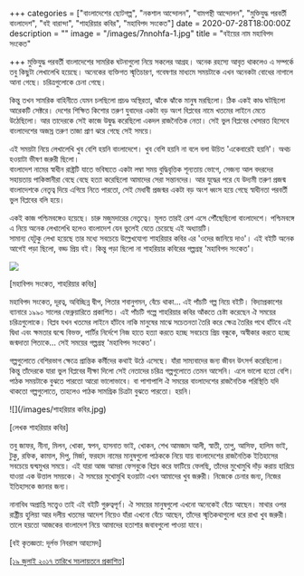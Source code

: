 +++
categories = ["বাংলাদেশের ছোটগল্প", "নকশাল আন্দোলন", "বামপন্থী আন্দোলন", "মুক্তিযুদ্ধ পরবর্তী বাংলাদেশ", "বই বারান্দা", "শাহরিয়ার কবির", "মহাবিপদ সংকেত"]
date = 2020-07-28T18:00:00Z
description = ""
image = "/images/7nnohfa-1.jpg"
title = "বইয়ের নাম মহাবিপদ সংকেত"

+++
মুক্তিযুদ্ধ পরবর্তী বাংলাদেশের সামরিক ঘটনাগুলো নিয়ে সকলের আগ্রহ। অনেক রহস্যে আবৃত থাকলেও এ সম্পর্কে তবু কিছুটা লেখালেখি হয়েছে। অনেকের ব্যক্তিগত স্মৃতিচারণ, গবেষণার মাধ্যমে সময়টাকে এখন অনেকটা বোধের নাগালে আনা গেছে। চরিত্রগুলোকে চেনা গেছে।

কিন্তু তখন সামরিক বাহিনীতে যেমন চলছিলো প্রচণ্ড অস্থিরতা, ঝাঁকে ঝাঁকে মানুষ মরছিলো। ঠিক একই কাণ্ড ঘটছিলো আরেকটি সেক্টরে। দেশের শিক্ষিত কিশোর তরুণ যুবাদের একটা বড় অংশ বিপ্লবের নামে খতমের লাইনে মেতে উঠেছিলো। আর তাদেরকে সেই কাজে উদ্বুদ্ধ করেছিলো একদল রাজনৈতিক নেতা। সেই ভুল বিপ্লবের খেসারত হিসেবে বাংলাদেশের অজস্র তরুণ তাজা প্রাণ ঝরে গেছে সেই সময়ে।

এই সময়টা নিয়ে লেখালেখি খুব বেশি হয়নি বাংলাদেশে। খুব বেশি হয়নি না বলে বলা উচিত 'একেবারেই হয়নি'। অথচ হওয়াটা ভীষণ জরুরী ছিলো।  
বাংলাদেশ নামের স্বাধীন রাষ্ট্রটি যাতে ভবিষ্যতে একটা লম্বা সময় বুদ্ধিবৃত্তিক শূন্যতায় ভোগে, সেজন্য আল বদরদের সহায়তায় পাকিস্তানীরা বেছে বেছে হত্যা করেছিলো আমাদের সেরা সন্তানদের। আর যুদ্ধের পরে যে উদ্যমী তরুণ প্রজন্ম বাংলাদেশকে নেতৃত্ব দিয়ে এগিয়ে নিতে পারতো, সেই মেধাবী প্রজন্মর একটা বড় অংশ ধ্বংস হয়ে গেছে স্বাধীনতা পরবর্তী ভুল বিপ্লবের বলি হয়ে।

একই কাজ পশ্চিমবঙ্গেও হয়েছে। চারু মজুমদারের নেতৃত্বে। মূলত তারই রেশ এসে পৌঁছেছিলো বাংলাদেশে। পশ্চিমবঙ্গে এ নিয়ে অনেক লেখালেখি হলেও বাংলাদেশ যেন ভুলেই যেতে চেয়েছে এই অধ্যায়টি।  
সামান্য যেটুকু লেখা হয়েছে তার মধ্যে সবচেয়ে উল্লেখযোগ্য শাহরিয়ার কবির এর 'ওদের জানিয়ে দাও'। এই বইটি অনেক আগেই পড়া ছিলো, বড্ড প্রিয় বই। কিন্তু পড়া ছিলো না শাহরিয়ার কবিরের গল্পগ্রন্থ 'মহাবিপদ সংকেত'।

![](/images/7nnohfa.jpg)

\[মহাবিপদ সংকেত, শাহরিয়ার কবির\]

মহাবিপদ সংকেত, দূরত্ব, অবিচ্ছিন্ন দ্বীপ, পিতার শবানুগমন, বেঁচে থাকা... এই পাঁচটি গল্প নিয়ে বইটি। বিদ্যাপ্রকাশের ব্যানারে ১৯৯০ সালের ফেব্রুয়ারিতে প্রকাশিত। এই পাঁচটি গল্পে শাহরিয়ার কবির আঁকতে চেষ্টা করেছেন ঐ সময়ের চরিত্রগুলোকে। বিপ্লব যখন খতমের লাইনে হাঁটবে নাকি মানুষের মাঝে সচেতনতা তৈরি করে ক্ষেত্র তৈরির পথে হাঁটবে এই দ্বিধা এবং ক্ষমতার দ্বন্দ্বে বিভক্ত, পার্টির নির্দেশে নিজ হাতে হত্যা করতে হচ্ছে সবচেয়ে প্রিয় বন্ধুকে, অস্বীকার করতে হচ্ছে জন্মদাতা পিতাকে... সেই সময়ের গল্পগ্রন্থ 'মহাবিপদ সংকেত'।

গল্পগুলোতে বেশিরভাগ ক্ষেত্রে প্রান্তিক কর্মীদের কথাই উঠে এসেছে। যাঁরা সাম্যবাদের জন্য জীবন উৎসর্গ করেছিলো। কিন্তু তাঁদেরকে যারা ভুল বিপ্লবের দীক্ষা দিলো সেই নেতাদের চরিত্র গল্পগুলোতে তেমন আসেনি। এলে ভালো হতো বেশি। পাঠক সময়টাকে বুঝতে পারতো আরো ভালোভাবে। বা পাশাপাশি ঐ সময়ের বাংলাদেশের রাজনৈতিক পরিস্থিতি যদি থাকতো গল্পগুলোতে, তাহলেও পাঠক সামগ্রিক চিত্রটা বুঝতে পারতো। হয়নি।

![](/images/শাহরিয়ার কবির.jpg)

\[লেখক শাহরিয়ার কবির\]

তবু জাফর, নীনা, মিলন, খোকা, স্বপন, হাসনাত ভাই, খোকন, শেখ আমজাদ আলী, স্বাতী, তাপু, আসিফ, হালিম ভাই, টুকু, রফিক, কামাল, দিপু, মির্জা, ফরহাদ নামের মানুষগুলো পাঠককে নিয়ে যায় বাংলাদেশের রাজনৈতিক ইতিহাসের সবচেয়ে দ্বন্দ্বমুখর সময়ে। এই যারা আজ আমরা ফেসবুকে বিপ্লব করে ফাটিয়ে ফেলছি, তাঁদের মুখোমুখি দাঁড় করায় হারিয়ে যাওয়া এক উত্তাল সময়কে। ঐ সময়ের মুখোমুখি হওয়াটা এখন আমাদের খুব জরুরী। নিজেকে চেনার জন্য, নিজের ইতিহাসকে জানার জন্য।

নানাবিধ অপ্রাপ্তি সত্ত্বেও তাই এই বইটি গুরুত্বপূর্ণ। ঐ সময়ের মানুষগুলো এখনো অনেকেই বেঁচে আছেন। মাথার ওপর রাষ্ট্রীয় হুলিয়া আর দলীয় খতমের আদেশ নিয়েও যাঁরা এখনো বেঁচে আছেন, তাঁদের স্মৃতিকথাগুলো ধরে রাখা খুব জরুরী। তালে হয়তো আজকের বাংলাদেশ নিয়ে আমাদের হতাশার জবাবগুলো পাওয়া যাবে।

\[বই কৃতজ্ঞতা: দূর্লভ নিবরাস আহমেদ\]

[\[১৯ জুলাই ২০১৭ তারিখে সচলায়তনে প্রকাশিত\]](http://www.sachalayatan.com/nazrul_islam/56669)